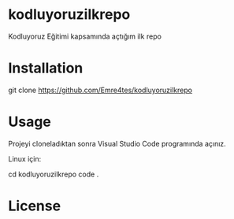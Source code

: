 # kodluyoruzilkrepo
Kodluyoruz Eğitimi kapsamında açtığım ilk repo

# Installation 

git clone https://github.com/Emre4tes/kodluyoruzilkrepo



# Usage
Projeyi cloneladıktan sonra Visual Studio Code programında açınız.

Linux için:

cd kodluyoruzilkrepo
code .

# License
